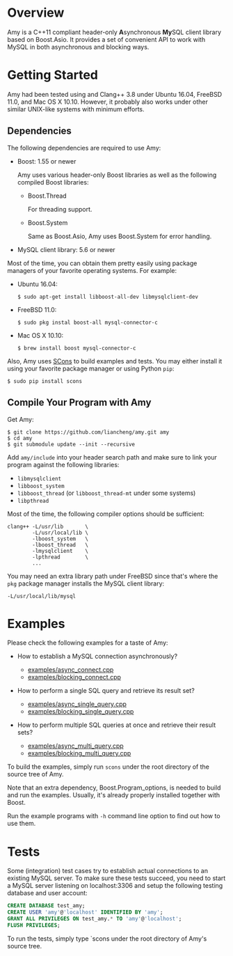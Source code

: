 # Overview

Amy is a C++11 compliant header-only **A**synchronous **My**SQL client library based on Boost.Asio. It provides a set of convenient API to work with MySQL in both asynchronous and blocking ways.

# Getting Started

Amy had been tested using and Clang++ 3.8 under Ubuntu 16.04, FreeBSD 11.0, and Mac OS X 10.10. However, it probably also works under other similar UNIX-like systems with minimum efforts.

## Dependencies

The following dependencies are required to use Amy:

- Boost: 1.55 or newer

  Amy uses various header-only Boost libraries as well as the following compiled Boost libraries:

  - Boost.Thread

    For threading support.

  - Boost.System

    Same as Boost.Asio, Amy uses Boost.System for error handling.

- MySQL client library: 5.6 or newer

Most of the time, you can obtain them pretty easily using package managers of your favorite operating systems. For example:

- Ubuntu 16.04:

  ```
  $ sudo apt-get install libboost-all-dev libmysqlclient-dev
  ```

- FreeBSD 11.0:

  ```
  $ sudo pkg instal boost-all mysql-connector-c
  ```

- Mac OS X 10.10:

  ```
  $ brew install boost mysql-connector-c
  ```

Also, Amy uses [SCons](http://scons.org/) to build examples and tests. You may either install it using your favorite package manager or using Python `pip`:

```
$ sudo pip install scons
```

## Compile Your Program with Amy

Get Amy:

```
$ git clone https://github.com/liancheng/amy.git amy
$ cd amy
$ git submodule update --init --recursive
```

Add `amy/include` into your header search path and make sure to link your program against the following libraries:

- `libmysqlclient`
- `libboost_system`
- `libboost_thread` (or `libboost_thread-mt` under some systems)
- `libpthread`

Most of the time, the following compiler options should be sufficient:

```
clang++ -L/usr/lib       \
        -L/usr/local/lib \
        -lboost_system   \
        -lboost_thread   \
        -lmysqlclient    \
        -lpthread        \
        ...
```

You may need an extra library path under FreeBSD since that's where the `pkg` package manager installs the MySQL client library:

```
-L/usr/local/lib/mysql
```

# Examples

Please check the following examples for a taste of Amy:

- How to establish a MySQL connection asynchronously?

  - [examples/async_connect.cpp](examples/async_connect.cpp)
  - [examples/blocking_connect.cpp](examples/blocking_connect.cpp)

- How to perform a single SQL query and retrieve its result set?

  - [examples/async_single_query.cpp](examples/async_single_query.cpp)
  - [examples/blocking_single_query.cpp](examples/blocking_single_query.cpp)

- How to perform multiple SQL queries at once and retrieve their result sets?

  - [examples/async_multi_query.cpp](examples/async_multi_query.cpp)
  - [examples/blocking_multi_query.cpp](examples/blocking_multi_query.cpp)

To build the examples, simply run `scons` under the root directory of the source tree of Amy.

Note that an extra dependency, Boost.Program_options, is needed to build and run the examples. Usually, it's already properly installed together with Boost.

Run the example programs with `-h` command line option to find out how to use them.

# Tests

Some (integration) test cases try to establish actual connections to an existing MySQL server. To make sure these tests succeed, you need to start a MySQL server listening on localhost:3306 and setup the following testing database and user account:

```sql
CREATE DATABASE test_amy;
CREATE USER 'amy'@'localhost' IDENTIFIED BY 'amy';
GRANT ALL PRIVILEGES ON test_amy.* TO 'amy'@'localhost';
FLUSH PRIVILEGES;
```

To run the tests, simply type `scons under the root directory of Amy's source tree.
